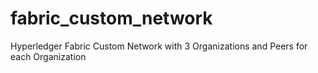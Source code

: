# fabric_custom_network
Hyperledger Fabric Custom Network with 3 Organizations and  Peers for each Organization

